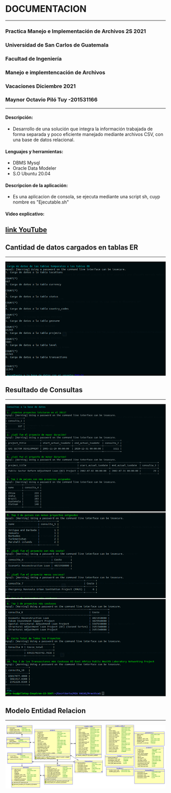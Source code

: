# **DOCUMENTACION** 
---
### Practica Manejo e Implementación de Archivos 2S 2021
### Universidad de San Carlos de Guatemala
### Facultad de Ingeniería 
### Manejo e implemtencación de Archivos
### Vacaciones Diciembre 2021
### Maynor Octavio Piló Tuy -201531166
---


#### Descripción:
* Desarrollo de una solución que integra la información trabajada de forma separada y poco eficiente manejado mediante archivos CSV, con una base de datos relacional. 

#### Lenguajes y herramientas:
* DBMS Mysql 
* Oracle Data Modeler
* S.O Ubuntu 20.04

#### Descripcion de la aplicación:
* Es una aplicacion de consola, se ejecuta mediante una script sh, cuyp nombre es "Ejecutable.sh"

#### Video explicativo:
[link YouTube](https://youtu.be/yfDkuHSHSWk)
--- 
## Cantidad de datos cargados en tablas ER
---
![datostablasEr](https://github.com/Mocta-996/MIA_Diciembre_2021/blob/dbc25a77c50103d7d4c05033a41b3cabfb93ad87/Practica/scr1.png)
## Resultado de Consultas
---
![resultadoconsultas](https://github.com/Mocta-996/MIA_Diciembre_2021/blob/dbc25a77c50103d7d4c05033a41b3cabfb93ad87/Practica/src2.png)
![resultadoconsultas](https://github.com/Mocta-996/MIA_Diciembre_2021/blob/dbc25a77c50103d7d4c05033a41b3cabfb93ad87/Practica/src3.png)
![resultadoconsultas](https://github.com/Mocta-996/MIA_Diciembre_2021/blob/dbc25a77c50103d7d4c05033a41b3cabfb93ad87/Practica/src4.png)

## Modelo Entidad Relacion
---
![Generado con Oracle Data Modeler](https://github.com/Mocta-996/MIA_Diciembre_2021/blob/0b5bf1de01b091de0f4cb8ecb994a042fdb0ddff/Practica/ModeloER.png)



